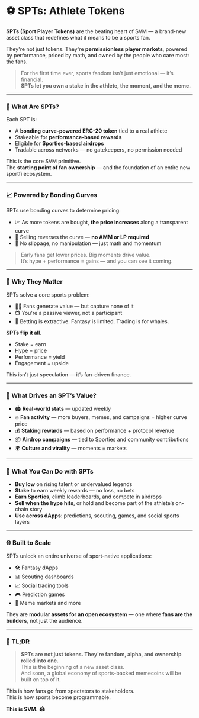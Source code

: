# ⚽ SPTs: Athlete Tokens

**SPTs (Sport Player Tokens)** are the beating heart of SVM — a brand-new asset class that redefines what it means to be a sports fan.

They're not just tokens. They're **permissionless player markets**, powered by performance, priced by math, and owned by the people who care most: the fans.

> For the first time ever, sports fandom isn’t just emotional — it’s financial.\
> **SPTs let you own a stake in the athlete, the moment, and the meme.**

***

### 🧠 What Are SPTs?

Each SPT is:

* A **bonding curve-powered ERC-20 token** tied to a real athlete
* Stakeable for **performance-based rewards**
* Eligible for **Sporties-based airdrops**
* Tradable across networks — no gatekeepers, no permission needed

This is the core SVM primitive.\
The **starting point of fan ownership** — and the foundation of an entire new sportfi ecosystem.

***

### 📈 Powered by Bonding Curves

SPTs use bonding curves to determine pricing:

* 📈 As more tokens are bought, **the price increases** along a transparent curve
* 🔁 Selling reverses the curve — **no AMM or LP required**
* 🧮 No slippage, no manipulation — just math and momentum

> Early fans get lower prices. Big moments drive value.\
> It’s hype + performance = gains — and you can see it coming.

***

### 🔄 Why They Matter

SPTs solve a core sports problem:

* 🧍‍♂️ Fans generate value — but capture none of it
* 📺 You're a passive viewer, not a participant
* 🎲 Betting is extractive. Fantasy is limited. Trading is for whales.

**SPTs flip it all.**

* Stake = earn
* Hype = price
* Performance = yield
* Engagement = upside

This isn’t just speculation — it’s fan-driven finance.

***

### 🧬 What Drives an SPT’s Value?

* 🏟️ **Real-world stats** — updated weekly
* 🔥 **Fan activity** — more buyers, memes, and campaigns = higher curve price
* 💰 **Staking rewards** — based on performance + protocol revenue
* 📦 **Airdrop campaigns** — tied to Sporties and community contributions
* 🌍 **Culture and virality** — moments = markets

***

### 💸 What You Can Do with SPTs

* **Buy low** on rising talent or undervalued legends
* **Stake** to earn weekly rewards — no loss, no bets
* **Earn Sporties**, climb leaderboards, and compete in airdrops
* **Sell when the hype hits**, or hold and become part of the athlete’s on-chain story
* **Use across dApps**: predictions, scouting, games, and social sports layers

***

### 🌐 Built to Scale

SPTs unlock an entire universe of sport-native applications:

* 🛠 Fantasy dApps
* 📊 Scouting dashboards
* 📈 Social trading tools
* 🎮 Prediction games
* 🧩 Meme markets and more

They are **modular assets for an open ecosystem** — one where **fans are the builders**, not just the audience.

***

### 🏁 TL;DR

> **SPTs are not just tokens. They're fandom, alpha, and ownership rolled into one.**\
> This is the beginning of a new asset class.\
> And soon, a global economy of sports-backed memecoins will be built on top of it.

This is how fans go from spectators to stakeholders.\
This is how sports become programmable.

**This is SVM.** 🏟️
